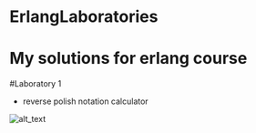 # ErlangLaboratories

# My solutions for erlang course

#Laboratory 1
- reverse polish notation calculator 

![alt_text](https://raw.githubusercontent.com/jakubowiczish/Erlang/master/Erlang-the-Movie.jpg?token=AccQPTMThX2dyWtuE9OI62dJBLp3nk_0ks5csnYGwA%3D%3D)
